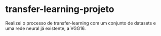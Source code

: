 # transfer-learning-projeto
Realizei o processo de transfer-learning com um conjunto de datasets e uma rede neural já existente, a VGG16.
